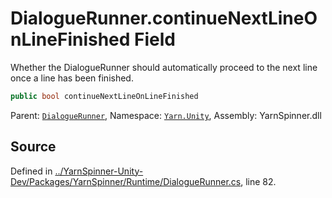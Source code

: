 # DialogueRunner.continueNextLineOnLineFinished Field

Whether the DialogueRunner should automatically proceed to the
next line once a line has been finished.


```csharp
public bool continueNextLineOnLineFinished
```



<div class="class-metadata">

Parent: [`DialogueRunner`](/api/csharp/yarn.unity/dialoguerunner.md), Namespace: [`Yarn.Unity`](/api/csharp/yarn.unity/README.md), Assembly: YarnSpinner.dll
</div>

## Source
Defined in [../YarnSpinner-Unity-Dev/Packages/YarnSpinner/Runtime/DialogueRunner.cs](https://github.com/YarnSpinnerTool/YarnSpinner-Unity//blob/develop/Runtime/DialogueRunner.cs#L82), line 82.
